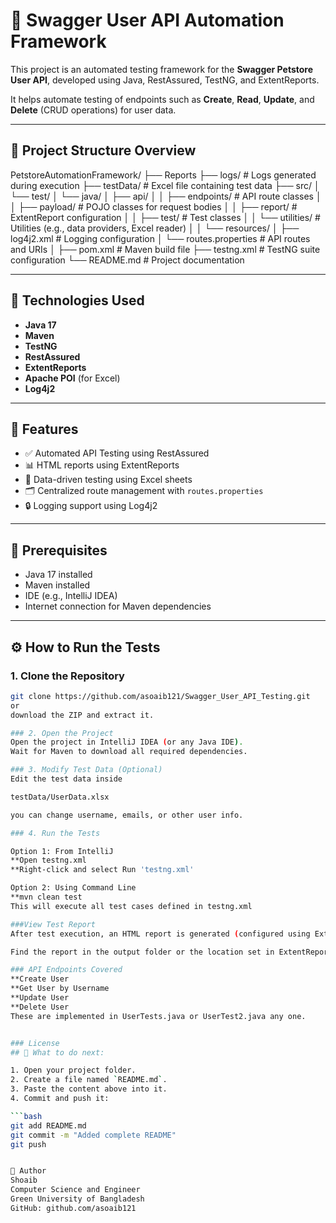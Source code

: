 # 🧪 Swagger User API Automation Framework

This project is an automated testing framework for the **Swagger Petstore User API**, developed using Java, RestAssured, TestNG, and ExtentReports.

It helps automate testing of endpoints such as **Create**, **Read**, **Update**, and **Delete** (CRUD operations) for user data.

---

## 📁 Project Structure Overview
PetstoreAutomationFramework/
├── Reports
├── logs/ # Logs generated during execution
├── testData/ # Excel file containing test data
├── src/
│ └── test/
│ └── java/
│ ├── api/
│ │ ├── endpoints/ # API route classes
│ │ ├── payload/ # POJO classes for request bodies
│ │ ├── report/ # ExtentReport configuration
│ │ ├── test/ # Test classes
│ │ └── utilities/ # Utilities (e.g., data providers, Excel reader)
│
│ └── resources/
│ ├── log4j2.xml # Logging configuration
│ └── routes.properties # API routes and URIs
│
├── pom.xml # Maven build file
├── testng.xml # TestNG suite configuration
└── README.md # Project documentation

---

## 🔧 Technologies Used

- **Java 17**
- **Maven**
- **TestNG**
- **RestAssured**
- **ExtentReports**
- **Apache POI** (for Excel)
- **Log4j2**

---

## 🚀 Features

- ✅ Automated API Testing using RestAssured
- 📊 HTML reports using ExtentReports
- 📁 Data-driven testing using Excel sheets
- 🗂️ Centralized route management with `routes.properties`
- 🔒 Logging support using Log4j2

---

## 🔨 Prerequisites

- Java 17 installed
- Maven installed
- IDE (e.g., IntelliJ IDEA)
- Internet connection for Maven dependencies

---

## ⚙️ How to Run the Tests

### 1. Clone the Repository

```bash
git clone https://github.com/asoaib121/Swagger_User_API_Testing.git
or
download the ZIP and extract it.

### 2. Open the Project
Open the project in IntelliJ IDEA (or any Java IDE).
Wait for Maven to download all required dependencies.

### 3. Modify Test Data (Optional)
Edit the test data inside

testData/UserData.xlsx

you can change username, emails, or other user info.

### 4. Run the Tests

Option 1: From IntelliJ
**Open testng.xml
**Right-click and select Run 'testng.xml'

Option 2: Using Command Line
**mvn clean test
This will execute all test cases defined in testng.xml

###View Test Report
After test execution, an HTML report is generated (configured using ExtentReports).

Find the report in the output folder or the location set in ExtentReportManager.java.

### API Endpoints Covered
**Create User
**Get User by Username
**Update User
**Delete User
These are implemented in UserTests.java or UserTest2.java any one.


### License
## 📌 What to do next:

1. Open your project folder.
2. Create a file named `README.md`.
3. Paste the content above into it.
4. Commit and push it:

```bash
git add README.md
git commit -m "Added complete README"
git push


👤 Author
Shoaib
Computer Science and Engineer
Green University of Bangladesh
GitHub: github.com/asoaib121
